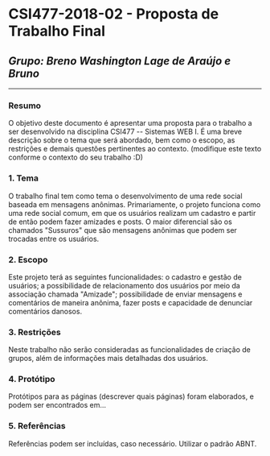 # **CSI477-2018-02 - Proposta de Trabalho Final**
## *Grupo: Breno Washington Lage de Araújo e Bruno*

--------------

<!-- Descrever um resumo sobre o trabalho. -->

### Resumo
O objetivo deste documento é apresentar uma proposta para o trabalho a ser desenvolvido na disciplina CSI477 -- Sistemas WEB I. É uma breve descrição sobre o tema que será abordado, bem como o escopo, as restrições e demais questões pertinentes ao contexto. (modifique este texto conforme o contexto do seu trabalho :D)

<!-- Apresentar o tema. -->
### 1. Tema

  O trabalho final tem como tema o desenvolvimento de uma rede social baseada em mensagens anônimas. Primariamente, o projeto funciona como uma rede social comum, em que os usuários realizam um cadastro e partir de então podem fazer amizades e posts. O maior diferencial são os chamados "Sussuros" que são mensagens anônimas que podem ser trocadas entre os usuários.

<!-- Descrever e limitar o escopo da aplicação. -->
### 2. Escopo

  Este projeto terá as seguintes funcionalidades: o cadastro e gestão de usuários; a possibilidade de relacionamento dos usuários por meio da associação chamada "Amizade"; possibilidade de enviar mensagens e comentários de maneira anônima, fazer posts e capacidade de denunciar comentários danosos.

<!-- Apresentar restrições de funcionalidades e de escopo. -->
### 3. Restrições

  Neste trabalho não serão consideradas as funcionalidades de criação de grupos, além de informações mais detalhadas dos usuários.

<!-- Construir alguns protótipos para a aplicação, disponibilizá-los no Github e descrever o que foi considerado. //-->
### 4. Protótipo
  Protótipos para as páginas (descrever quais páginas) foram elaborados, e podem ser encontrados em...

### 5. Referências
Referências podem ser incluídas, caso necessário. Utilizar o padrão ABNT.
